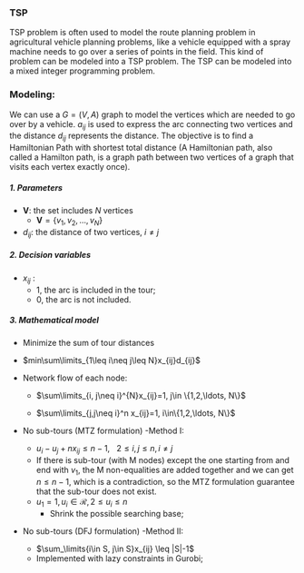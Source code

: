 ### TSP 

TSP problem is often used to model the route planning problem in agricultural vehicle planning problems, like a vehicle equipped with a spray machine needs to go over a series of points in the field. This kind of problem can be modeled into a TSP problem. The TSP can be modeled into a mixed integer programming problem.

### Modeling:

We can use a $G=(V, A)$ graph to model the vertices which are needed to go over by a vehicle. $a_{ij}$ is used to express the arc connecting two vertices and the distance $d_{ij}$ represents the distance. The objective is to find a Hamiltonian Path with shortest total distance (A Hamiltonian path, also called a Hamilton path, is a graph path between two vertices of a graph that visits each vertex exactly once). 

##### 1. Parameters

- $\mathbf{V}$: the set includes $N$ vertices
  - $\mathbf{V}=\{v_1, v_2, \ldots, v_N\}$
- $d_{ij}$: the distance of two vertices, $i\neq j$

##### 2. Decision variables

- $x_{ij}$ :
  - 1, the arc is included in the tour;
  - 0, the arc is not included. 

##### 3. Mathematical model

-  Minimize the sum of tour distances
  
  - $min\sum\limits_{1\leq i\neq j\leq N}x_{ij}d_{ij}$ 
  
- Network flow of each node:
  
  - $\sum\limits_{i, j\neq i}^{N}x_{ij}=1, j\in \{1,2,\ldots, N\}$
  
  - $\sum\limits_{j,j\neq i}^n x_{ij}=1, i\in\{1,2,\ldots, N\}$
  
- No sub-tours (MTZ formulation) -Method I:
  - $u_i-u_j+nx_{ij}\leq n-1,\ \ \  2\leq i,j\leq n, i\neq j$
  - If there is sub-tour (with M nodes) except the one starting from and end with $v_1$, the M non-equalities are added together and we can get $n\leq n-1$, which is a contradiction, so the MTZ formulation guarantee that the sub-tour does not exist.
  - $u_1=1, u_i\in\mathcal{R}, 2\leq u_i\leq n$
    - Shrink the possible searching base;
  
- No sub-tours (DFJ formulation) -Method II:

  - $\sum_\limits{i\in S, j\in S}x_{ij} \leq |S|-1$
  - Implemented with lazy constraints in Gurobi;